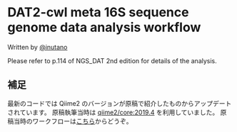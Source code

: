 # DAT2-cwl meta 16S sequence genome data analysis workflow

Written by [@inutano](https://github.com/inutano)

Please refer to p.114 of NGS_DAT 2nd edition for details of the analysis.

## 補足

最新のコードでは Qiime2 のバージョンが原稿で紹介したものからアップデートされています。
原稿執筆当時は [qiime2/core:2019.4](https://hub.docker.com/r/qiime2/core/tags?page=1&ordering=last_updated) を利用していました。
原稿当時のワークフローは[こちら](https://github.com/pitagora-network/DAT2-cwl/releases/tag/1.0.0)からどうぞ。

